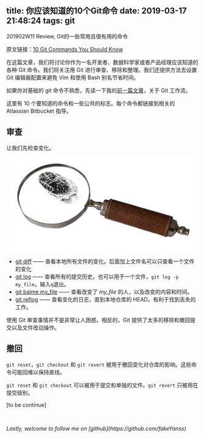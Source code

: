 title: 你应该知道的10个Git命令
date: 2019-03-17 21:48:24
tags: git
---
201902W11 Review, Git的一些常用且很有用的命令
<!-- more -->

原文链接：[10 Git Commands You Should Know](https://towardsdatascience.com/10-git-commands-you-should-know-df54bea1595c)

在这篇文章，我们将讨论你作为一名开发者、数据科学家或者产品经理应该知道的各种 Git 命令。我们将关注用 Git 进行审查、移除和整理。我们还提供方法去设置 Git 编辑器配置来避免 Vim 和使用 Bash 别名节省时间。

如果你对基础的 git 命令不熟悉，先读一下我的[前一篇文章](https://towardsdatascience.com/learn-enough-git-to-be-useful-281561eef959)，关于 Git 工作流。

这里有 10 个要知道的命令和一些公共的标志。每个命令都链接到相关的 Atlassian Bitbucket 指导。

## 审查

让我们先检查变化。

![](https://raw.githubusercontent.com/fakeYanss/imgplace/master/2019/20190430170003.png)

- [git diff](https://www.atlassian.com/git/tutorials/saving-changes/git-diff) —— 查看本地所有文件的变化。后面加上文件名可以只查看一个文件的变化
- [git log](https://www.atlassian.com/git/tutorials/git-log) —— 查看所有的提交历史。也可以用于一个文件，`git log -p my_file`。输入`q`退出。
- [git balme my_file]() —— 查看改变了 *my_file* 的人，以及改变的内容和时间。
- [git reflog](https://www.atlassian.com/git/tutorials/rewriting-history/git-reflog) —— 查看变化的日志，直到本地仓库的 HEAD。有利于找到丢失的工作。
 
使用 Git 审查事情并不是非常让人困惑。相反的，Git 提供了太多的移除和撤回提交以及文件改动操作。

## 撤回

`git reset`，`git checkout` 和 `git revert` 被用于撤回变化对仓库的影响。这些命令可能回难以保持直线。

`git reset` 和 `git checkout` 可以被用于提交和单独的文件。`git revert` 只被用在提交级别。

[to be continue]


<br>
<p id="div-border-top-red"><i>Lastly, welcome to follow me on [github](https://github.com/fakeYanss)</i></p>